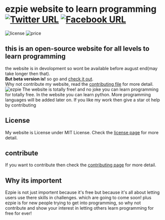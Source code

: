 # ezpie website to learn programming [![Twitter URL](https://img.shields.io/twitter/url/https/twitter.com/bukotsunikki.svg?style=social&label=Follow%20%40ezpie)](https://twitter.com/ezpieCo) [![Facebook URL](https://img.shields.io/twitter/url?label=follow%20@ezpie&logo=facebook&style=social&url=http%3A%2F%2Ffacebook.com)](https://www.facebook.com/profile.php?id=100082135591250)

![license](https://img.shields.io/badge/license-MIT-green) ![price](https://img.shields.io/badge/price-FREE-blue)

## this is an open-source website for all levels to learn programming

the website is in devolopment so wont be available before august end(may take longer then that).\
**But beta version is!** so go and [check it out](https://ishaan010.github.io/ezpie).\
Why not contribute my website, read the [contributing file](https://github.com/ishaan010/ezpie/blob/master/CONTRIBUTING.md) for more detail.
![ezpie](https://user-images.githubusercontent.com/104765117/172398008-f0f50a3c-1a91-4ff4-80cc-ad8eaed1b354.png)
The website is totally free! and no joke you can learn programming for totally free. In the website you can learn python. More programming languages will be added later on. If you like my work then give a star ot help by contributing

## License

My website is License under MIT License. Check the [license page](https://github.com/ishaan010/ezpie/blob/master/LICENSE) for more detail.

## contribute

If you want to contribute then check the [contributing page](https://github.com/ishaan010/ezpie/blob/master/CONTRIBUTING.md) for more detail.

## Why its importent

Ezpie is not just importent because it's free but because
it's all about letting users use there skills in challenges. which are going to come soon! plus ezpie is for new people trying to get into programming, so why not contribute and show your interest in letting others learn programming for free for ever!
